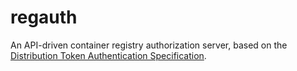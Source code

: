 # regauth
An API-driven container registry authorization server, based on the [Distribution Token Authentication Specification](https://distribution.github.io/distribution/spec/auth/).

